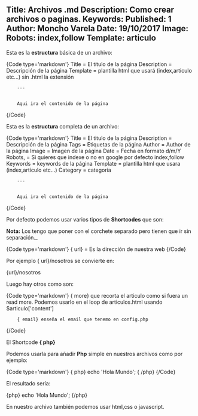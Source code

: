 Title: Archivos .md
Description: Como crear archivos o paginas.
Keywords:
Published: 1
Author: Moncho Varela
Date: 19/10/2017
Image:
Robots: index,follow
Template: articulo
----

Esta es la **estructura** básica de un archivo:

{Code type='markdown'}
        Title = El título de la página
        Description = Descripción de la página
        Template = plantilla html que usará (index,articulo etc...) sin .html la extensión

        ---


        Aqui ira el contenido de la página
{/Code}

Esta es la **estructura** completa de un archivo:

{Code type='markdown'}
        Title = El titulo de la página
        Description = Descripción de la página
        Tags = Etiquetas de la página
        Author = Author de la página
        Image = Imagen de la página
        Date = Fecha en formato d/m/Y
        Robots, = Si quieres que indexe o no en google por defecto index,follow
        Keywords = keywords de la página
        Template = plantilla html que usara (index,articulo etc...)
        Category = categoría

        ---


        Aqui ira el contenido de la página
{/Code}




Por defecto podemos usar varios tipos de **Shortcodes** que son:

**Nota:** Los tengo que poner con el corchete separado pero tienen que ir sin separación._

{Code type='markdown'}
        { url} = Es la dirección de nuestra web
{/Code}

Por ejemplo { url}/nosotros se convierte en:

{url}/nosotros

Luego hay otros como son:

{Code type='markdown'}
        { more} que recorta el articulo como si fuera un read more. Podemos usarlo en el loop de articulos.html usando $articulo['content']

        { email} enseña el email que tenemo en config.php
{/Code}

El Shortcode **{ php}**

Podemos usarla para añadir **Php** simple en nuestros archivos como por ejemplo:

{Code type='markdown'}
    { php} echo 'Hola Mundo'; { /php}
{/Code}

El resultado sería:


{php} echo 'Hola Mundo'; {/php}



En nuestro archivo también podemos usar html,css o javascript.





